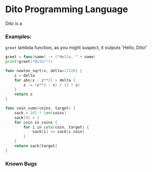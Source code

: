 # Dito Programming Language

Dito is a


### Examples:

`greet` lambda function, as you might suspect, it outputs 'Hello, Dito!'
```go
greet = func(name) -> ("Hello, " + name)
print(greet("Dito!"))
```

```go
func newton_sqrt(x, delta=1/128) {
    z = delta
    for abs(x - z**2) > delta {
        z -= (z**2 - x) / (2 * x)
    }
    return z
}
```

```go
func coin_sums(coins, target) {
    sack = [0] * len(coins)
    sack[0] = 1
    for coin in coins {
        for i in iota(coin, target) {
            sack[i] += sack[i-coin]
        }
    }
    return sack[target]
}
```

### Known Bugs